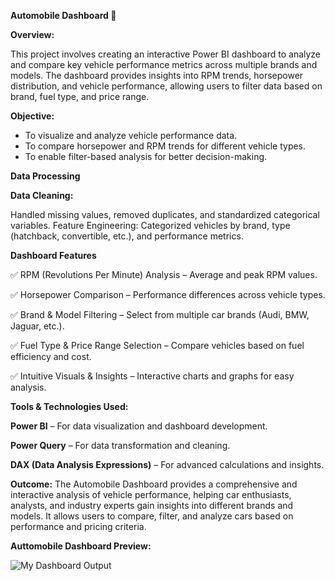 ****Automobile Dashboard 🚗****

**Overview:**

This project involves creating an interactive Power BI dashboard to analyze and compare key vehicle performance metrics across multiple brands and models. The dashboard provides insights into RPM trends, horsepower distribution, and vehicle performance, allowing users to filter data based on brand, fuel type, and price range.

**Objective:**

* To visualize and analyze vehicle performance data.
* To compare horsepower and RPM trends for different vehicle types.
* To enable filter-based analysis for better decision-making.
  
**Data Processing**

**Data Cleaning:**

   Handled missing values, removed duplicates, and standardized categorical variables.
Feature Engineering: Categorized vehicles by brand, type (hatchback, convertible, etc.), and performance metrics.

**Dashboard Features**

✅ RPM (Revolutions Per Minute) Analysis – Average and peak RPM values.

✅ Horsepower Comparison – Performance differences across vehicle types.

✅ Brand & Model Filtering – Select from multiple car brands (Audi, BMW, Jaguar, etc.).

✅ Fuel Type & Price Range Selection – Compare vehicles based on fuel efficiency and cost.

✅ Intuitive Visuals & Insights – Interactive charts and graphs for easy analysis.

**Tools & Technologies Used:**

**Power BI** – For data visualization and dashboard development.

**Power Query** – For data transformation and cleaning.

**DAX (Data Analysis Expressions)** – For advanced calculations and insights.

**Outcome:**
The Automobile Dashboard provides a comprehensive and interactive analysis of vehicle performance, helping car enthusiasts, analysts, and industry experts gain insights into different brands and models. It allows users to compare, filter, and analyze cars based on performance and pricing criteria.

**Auttomobile Dashboard Preview:**

![My Dashboard Output](https://github.com/user-attachments/assets/4d3549a8-d66c-4133-a6fd-910948fd4075)

